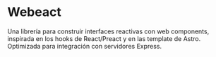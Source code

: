 # Webeact
Una librería para construir interfaces reactivas con web components, inspirada en los hooks de React/Preact y en las template de Astro. Optimizada para integración con servidores Express.
